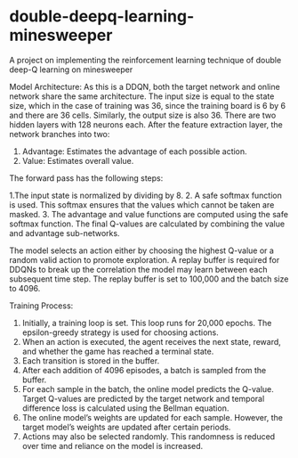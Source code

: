 # double-deepq-learning-minesweeper
A project on implementing the reinforcement learning technique of double deep-Q learning on minesweeper

Model Architecture: As this is a DDQN, both the target network and online network share the same architecture. The input size is equal to the state size, which in the case of training was 36, since the training board is 6 by 6 and there are 36 cells. Similarly, the output size is also 36. There are two hidden layers with 128 neurons each. After the feature extraction layer, the network branches into two:

1. Advantage: Estimates the advantage of each possible action.
2. Value: Estimates overall value.

The forward pass has the following steps:

1.The input state is normalized by dividing by 8.
2. A safe softmax function is used. This softmax ensures that the values which cannot be taken are masked.
3. The advantage and value functions are computed using the safe softmax function. The final Q-values are calculated by combining the value and advantage sub-networks.

The model selects an action either by choosing the highest Q-value or a random valid action to promote exploration. A replay buffer is required for DDQNs to break up the correlation the model may learn between each subsequent time step. The replay buffer is set to 100,000 and the batch size to 4096.

Training Process:

1. Initially, a training loop is set. This loop runs for 20,000 epochs. The epsilon-greedy strategy is used for choosing actions.
2. When an action is executed, the agent receives the next state, reward, and whether the game has reached a terminal state.
3. Each transition is stored in the buffer.
4. After each addition of 4096 episodes, a batch is sampled from the buffer.
5. For each sample in the batch, the online model predicts the Q-value. Target Q-values are predicted by the target network and temporal difference loss is calculated using the Bellman equation.
6. The online model’s weights are updated for each sample. However, the target model’s weights are updated after certain periods.
7. Actions may also be selected randomly. This randomness is reduced over time and reliance on the model is increased.
